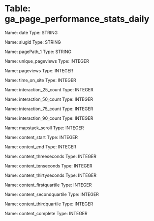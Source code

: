 Table: ga_page_performance_stats_daily
======================================

Name: date
Type: STRING

Name: slugid
Type: STRING

Name: pagePath_1
Type: STRING

Name: unique_pageviews
Type: INTEGER

Name: pageviews
Type: INTEGER

Name: time_on_site
Type: INTEGER

Name: interaction_25_count
Type: INTEGER

Name: interaction_50_count
Type: INTEGER

Name: interaction_75_count
Type: INTEGER

Name: interaction_90_count
Type: INTEGER

Name: mapstack_scroll
Type: INTEGER

Name: content_start
Type: INTEGER

Name: content_end
Type: INTEGER

Name: content_threeseconds
Type: INTEGER

Name: content_tenseconds
Type: INTEGER

Name: content_thirtyseconds
Type: INTEGER

Name: content_firstquartile
Type: INTEGER

Name: content_secondquartile
Type: INTEGER

Name: content_thirdquartile
Type: INTEGER

Name: content_complete
Type: INTEGER

